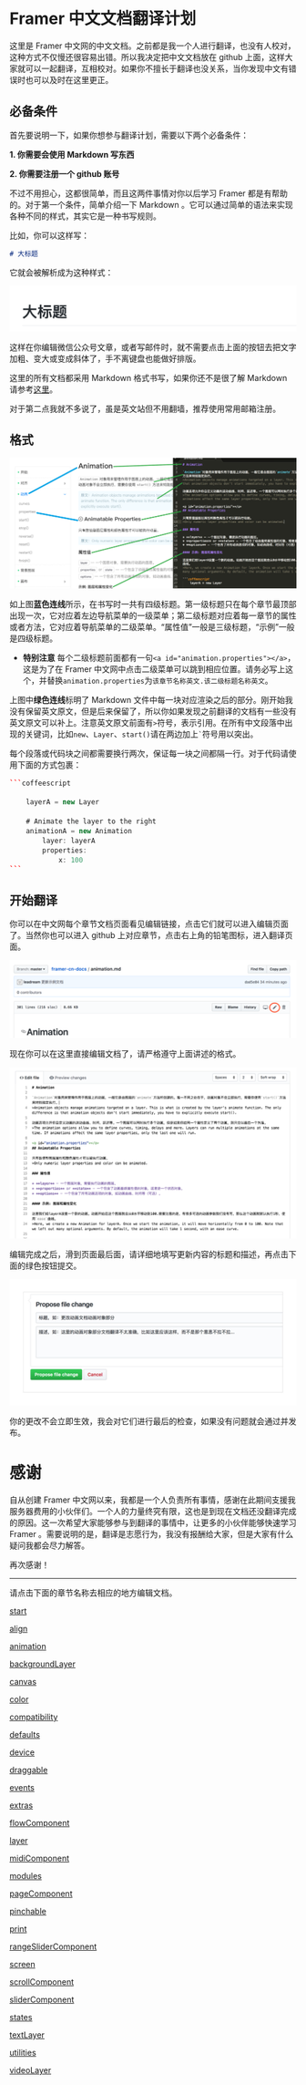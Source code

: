 # Framer 中文文档翻译计划

这里是 Framer 中文网的中文文档。之前都是我一个人进行翻译，也没有人校对，这种方式不仅慢还很容易出错。所以我决定把中文文档放在 github 上面，这样大家就可以一起翻译，互相校对。如果你不擅长于翻译也没关系，当你发现中文有错误时也可以及时在这里更正。

## 必备条件
首先要说明一下，如果你想参与翻译计划，需要以下两个必备条件：

**1. 你需要会使用 Markdown 写东西**

**2. 你需要注册一个 github 账号**

不过不用担心，这都很简单，而且这两件事情对你以后学习 Framer 都是有帮助的。对于第一个条件，简单介绍一下 Markdown 。它可以通过简单的语法来实现各种不同的样式，其实它是一种书写规则。

比如，你可以这样写：

```markdown
# 大标题
```

它就会被解析成为这种样式：

![h1](h1.png)

这样在你编辑微信公众号文章，或者写邮件时，就不需要点击上面的按钮去把文字加粗、变大或变成斜体了，手不离键盘也能做好排版。

这里的所有文档都采用 Markdown 格式书写，如果你还不是很了解 Markdown 请参考[这里](https://sspai.com/post/25137)。

对于第二点我就不多说了，虽是英文站但不用翻墙，推荐使用常用邮箱注册。

## 格式

![markdown](explain-markdown.png)

如上图**蓝色连线**所示，在书写时一共有四级标题。第一级标题只在每个章节最顶部出现一次，它对应着左边导航菜单的一级菜单；第二级标题对应着每一章节的属性或者方法，它对应着导航菜单的二级菜单。“属性值”一般是三级标题，“示例”一般是四级标题。

* **特别注意** 每个二级标题前面都有一句`<a id="animation.properties"></a>`，这是为了在 Framer 中文网中点击二级菜单可以跳到相应位置。请务必写上这个，并替换`animation.properties`为`该章节名称英文.该二级标题名称英文`。

上图中**绿色连线**标明了 Markdown 文件中每一块对应渲染之后的部分。刚开始我没有保留英文原文，但是后来保留了，所以你如果发现之前翻译的文档有一些没有英文原文可以补上。注意英文原文前面有`>`符号，表示引用。在所有中文段落中出现的关键词，比如`new`、`Layer`、`start()`请在两边加上`` ` ``符号用以突出。

每个段落或代码块之间都需要换行两次，保证每一块之间都隔一行。对于代码请使用下面的方式包裹：

``````coffeescript
```coffeescript

    layerA = new Layer

    # Animate the layer to the right
    animationA = new Animation
        layer: layerA
        properties:
            x: 100
```
``````

## 开始翻译

你可以在中文网每个章节文档页面看见编辑链接，点击它们就可以进入编辑页面了。当然你也可以进入 github 上对应章节，点击右上角的铅笔图标，进入翻译页面。

![edit](edit.png)

现在你可以在这里直接编辑文档了，请严格遵守上面讲述的格式。

![edit](start-edit.png)

编辑完成之后，滑到页面最后面，请详细地填写更新内容的标题和描述，再点击下面的绿色按钮提交。

![edit](edit-info.jpg)

你的更改不会立即生效，我会对它们进行最后的检查，如果没有问题就会通过并发布。

# 感谢

自从创建 Framer 中文网以来，我都是一个人负责所有事情，感谢在此期间支援我服务器费用的小伙伴们。一个人的力量终究有限，这也是到现在文档还没翻译完成的原因。这一次希望大家能够参与到翻译的事情中，让更多的小伙伴能够快速学习 Framer 。需要说明的是，翻译是志愿行为，我没有报酬给大家，但是大家有什么疑问我都会尽力解答。

再次感谢！

---------------------

请点击下面的章节名称去相应的地方编辑文档。

[start](https://github.com/leadream/framer-cn-docs/edit/master/start.md)

[align](https://github.com/leadream/framer-cn-docs/edit/master/align.md)

[animation](https://github.com/leadream/framer-cn-docs/edit/master/animation.md)

[backgroundLayer](https://github.com/leadream/framer-cn-docs/edit/master/backgroundLayer.md)

[canvas](https://github.com/leadream/framer-cn-docs/edit/master/canvas.md)

[color](https://github.com/leadream/framer-cn-docs/edit/master/color.md)

[compatibility](https://github.com/leadream/framer-cn-docs/edit/master/compatibility.md)

[defaults](https://github.com/leadream/framer-cn-docs/edit/master/defaults.md)

[device](https://github.com/leadream/framer-cn-docs/edit/master/device.md)

[draggable](https://github.com/leadream/framer-cn-docs/edit/master/draggable.md)

[events](https://github.com/leadream/framer-cn-docs/edit/master/events.md)

[extras](https://github.com/leadream/framer-cn-docs/edit/master/extras.md)

[flowComponent](https://github.com/leadream/framer-cn-docs/edit/master/flowComponent.md)

[layer](https://github.com/leadream/framer-cn-docs/edit/master/layer.md)

[midiComponent](https://github.com/leadream/framer-cn-docs/edit/master/midiComponent.md)

[modules](https://github.com/leadream/framer-cn-docs/edit/master/modules.md)

[pageComponent](https://github.com/leadream/framer-cn-docs/edit/master/pageComponent.md)

[pinchable](https://github.com/leadream/framer-cn-docs/edit/master/pinchable.md)

[print](https://github.com/leadream/framer-cn-docs/edit/master/print.md)

[rangeSliderComponent](https://github.com/leadream/framer-cn-docs/edit/master/rangeSliderComponent.md)

[screen](https://github.com/leadream/framer-cn-docs/edit/master/screen.md)

[scrollComponent](https://github.com/leadream/framer-cn-docs/edit/master/scrollComponent.md)

[sliderComponent](https://github.com/leadream/framer-cn-docs/edit/master/sliderComponent.md)

[states](https://github.com/leadream/framer-cn-docs/edit/master/states.md)

[textLayer](https://github.com/leadream/framer-cn-docs/edit/master/textLayer.md)

[utilities](https://github.com/leadream/framer-cn-docs/edit/master/utilities.md)

[videoLayer](https://github.com/leadream/framer-cn-docs/edit/master/videoLayer.md)
